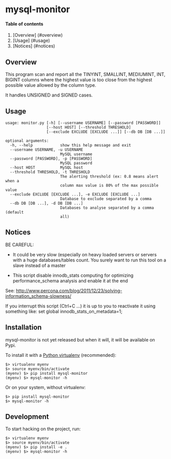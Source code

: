 # mysql-monitor

#### Table of contents

1. [Overview] (#overview)
2. [Usage] (#usage)
3. [Notices] (#notices)

## Overview
This program scan and report all the TINYINT, SMALLINT, MEDIUMINT, INT, BIGINT columns where the highest value is too
close from the highest possible value allowed by the column type.

It handles UNSIGNED and SIGNED cases.

## Usage

```
usage: monitor.py [-h] [--username USERNAME] [--password [PASSWORD]]
                  [--host HOST] [--threshold THRESHOLD]
                  [--exclude EXCLUDE [EXCLUDE ...]] [--db DB [DB ...]]

optional arguments:
  -h, --help            show this help message and exit
  --username USERNAME, -u USERNAME
                        MySQL username
  --password [PASSWORD], -p [PASSWORD]
                        MySQL password
  --host HOST           MySQL host
  --threshold THRESHOLD, -t THRESHOLD
                        The alerting threshold (ex: 0.8 means alert when a
                        column max value is 80% of the max possible value
  --exclude EXCLUDE [EXCLUDE ...], -e EXCLUDE [EXCLUDE ...]
                        Database to exclude separated by a comma
  --db DB [DB ...], -d DB [DB ...]
                        Databases to analyse separated by a comma (default
                        all)
```

## Notices
BE CAREFUL:
 - It could be very slow (especially on heavy loaded servers or servers with a huge databases/tables count.
 You surely want to run this tool on a slave instead of a master

 - This script disable innodb_stats computing for optimizing performance_schema analysis and enable it at the end

 See: http://www.percona.com/blog/2011/12/23/solving-information_schema-slowness/

 If you interrupt this script (Ctrl+C ...) it is up to you to reactivate it using something like:
 set global innodb_stats_on_metadata=1;


## Installation

mysql-monitor is not yet released but when it will, it will be available on Pypi.

To install it with a [Python virtualenv](http://docs.python-guide.org/en/latest/dev/virtualenvs/) (recommended):

```
$> virtualenv myenv
$> source myenv/bin/activate
(myenv) $> pip install mysql-monitor
(myenv) $> mysql-monitor -h
```

Or on your system, without virtualenv:

```
$> pip install mysql-monitor
$> mysql-monitor -h
```

## Development

To start hacking on the project, run:

```
$> virtualenv myenv
$> source myenv/bin/activate
(myenv) $> pip install -e .
(myenv) $> mysql-monitor -h
```
